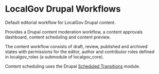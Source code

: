 # LocalGov Drupal Workflows

Default editorial workflow  for LocalGov Drupal content.

Provides a Drupal content moderation workflow, a content approvals dashboard, content scheduling and content preview.

The content workflow consists of draft, review, published and archived states with permissions for the editor, author and contributor roles defined in localgov_roles (a submodule of localgov_core).

Content scheduling uses the Drupal [Scheduled Transitions](https://www.drupal.org/project/scheduled_transitions) module.
